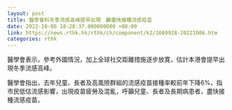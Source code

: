 ```yaml
---
layout: post
title: 醫學會料冬季流感高峰提早出現　籲盡快接種流感疫苗
date: 2022-10-06 18:28:37.000000000 +08:00
link: https://news.rthk.hk/rthk/ch/component/k2/1669928-20221006.htm
categories: rthk
---
```


醫學會表示，參考外國情況，加上全球社交距離措施逐步放寛，估計本港會提早出現冬季流感高峰。 

醫學會指出，去年兒童、長者及高風險群組的流感疫苗接種率較前年下降6%，指市民低估流感影響，出現疫苗疲勞及混亂，呼籲兒童、長者及長期病患者，盡快接種流感疫苗。
